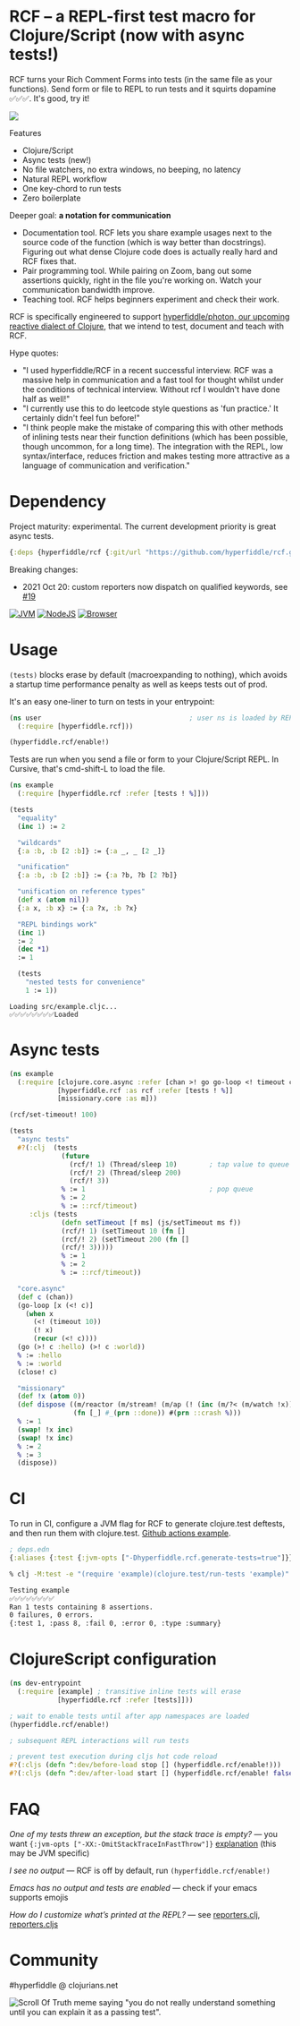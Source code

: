 # RCF – a REPL-first test macro for Clojure/Script (now with async tests!)

RCF turns your Rich Comment Forms into tests (in the same file as your functions). Send form or file to REPL to run tests and it squirts dopamine ✅✅✅. It's good, try it!

![](https://i.imgur.com/nBOOZq7.png)

Features
* Clojure/Script
* Async tests (new!)
* No file watchers, no extra windows, no beeping, no latency
* Natural REPL workflow
* One key-chord to run tests
* Zero boilerplate

Deeper goal: **a notation for communication**
* Documentation tool. RCF lets you share example usages next to the source code of the function (which is way better than docstrings). Figuring out what dense Clojure code does is actually really hard and RCF fixes that.
* Pair programming tool. While pairing on Zoom, bang out some assertions quickly, right in the file you're working on. Watch your communication bandwidth improve.
* Teaching tool. RCF helps beginners experiment and check their work.

RCF is specifically engineered to support [hyperfiddle/photon, our upcoming reactive dialect of Clojure](https://hyperfiddle.notion.site/Reactive-Clojure-You-don-t-need-a-web-framework-you-need-a-web-language-44b5bfa526be4af282863f34fa1cfffc), that we intend to test, document and teach with RCF.

Hype quotes:
* "I used hyperfiddle/RCF in a recent successful interview. RCF was a massive help in communication and a fast tool for thought whilst under the conditions of technical interview. Without rcf I wouldn't have done half as well!"
* "I currently use this to do leetcode style questions as 'fun practice.' It certainly didn't feel fun before!"
* "I think people make the mistake of comparing this with other methods of inlining tests near their function definitions (which has been possible, though uncommon, for a long time). The integration with the REPL, low syntax/interface, reduces friction and makes testing more attractive as a language of communication and verification."

# Dependency

Project maturity: experimental. The current development priority is great async tests.

```Clojure
{:deps {hyperfiddle/rcf {:git/url "https://github.com/hyperfiddle/rcf.git" :sha ...}}}
```

Breaking changes:
 * 2021 Oct 20: custom reporters now dispatch on qualified keywords, see [#19](https://github.com/hyperfiddle/rcf/issues/19#issuecomment-946757852)

[![JVM](https://github.com/hyperfiddle/rcf/actions/workflows/tests_clj.yml/badge.svg?branch=master)](https://github.com/hyperfiddle/rcf/actions/workflows/tests_clj.yml)
[![NodeJS](https://github.com/hyperfiddle/rcf/actions/workflows/tests_node.yml/badge.svg?branch=master)](https://github.com/hyperfiddle/rcf/actions/workflows/tests_node.yml)
[![Browser](https://github.com/hyperfiddle/rcf/actions/workflows/tests_browser.yml/badge.svg?branch=master)](https://github.com/hyperfiddle/rcf/actions/workflows/tests_browser.yml)

# Usage

`(tests)` blocks erase by default (macroexpanding to nothing), which avoids a startup time performance penalty as well as keeps tests out of prod.

It's an easy one-liner to turn on tests in your entrypoint:

```clojure
(ns user                                     ; user ns is loaded by REPL startup
  (:require [hyperfiddle.rcf]))

(hyperfiddle.rcf/enable!)
```
Tests are run when you send a file or form to your Clojure/Script REPL. In Cursive, that's cmd-shift-L to load the file.

```clojure
(ns example
  (:require [hyperfiddle.rcf :refer [tests ! %]]))

(tests
  "equality"
  (inc 1) := 2

  "wildcards"
  {:a :b, :b [2 :b]} := {:a _, _ [2 _]}

  "unification"
  {:a :b, :b [2 :b]} := {:a ?b, ?b [2 ?b]}

  "unification on reference types"
  (def x (atom nil))
  {:a x, :b x} := {:a ?x, :b ?x}

  "REPL bindings work"
  (inc 1)
  := 2
  (dec *1)
  := 1

  (tests
    "nested tests for convenience"
    1 := 1))
```
```text
Loading src/example.cljc...
✅✅✅✅✅✅✅✅Loaded
```

# Async tests

```Clojure
(ns example
  (:require [clojure.core.async :refer [chan >! go go-loop <! timeout close!]]
            [hyperfiddle.rcf :as rcf :refer [tests ! %]]
            [missionary.core :as m]))

(rcf/set-timeout! 100)

(tests
  "async tests"
  #?(:clj  (tests
             (future
               (rcf/! 1) (Thread/sleep 10)        ; tap value to queue
               (rcf/! 2) (Thread/sleep 200)
               (rcf/! 3))
             % := 1                               ; pop queue
             % := 2
             % := ::rcf/timeout)
     :cljs (tests
             (defn setTimeout [f ms] (js/setTimeout ms f))
             (rcf/! 1) (setTimeout 10 (fn []
             (rcf/! 2) (setTimeout 200 (fn []
             (rcf/! 3)))))
             % := 1
             % := 2
             % := ::rcf/timeout))

  "core.async"
  (def c (chan))
  (go-loop [x (<! c)]
    (when x
      (<! (timeout 10))
      (! x)
      (recur (<! c))))
  (go (>! c :hello) (>! c :world))
  % := :hello
  % := :world
  (close! c)

  "missionary"
  (def !x (atom 0))
  (def dispose ((m/reactor (m/stream! (m/ap (! (inc (m/?< (m/watch !x)))))))
                (fn [_] #_(prn ::done)) #(prn ::crash %)))
  % := 1
  (swap! !x inc)
  (swap! !x inc)
  % := 2
  % := 3
  (dispose))
```

# CI

To run in CI, configure a JVM flag for RCF to generate clojure.test deftests, and then run them with clojure.test. [Github actions example](https://github.com/hyperfiddle/rcf/tree/master/.github/workflows).

```Clojure
; deps.edn
{:aliases {:test {:jvm-opts ["-Dhyperfiddle.rcf.generate-tests=true"]}}}
```
```bash
% clj -M:test -e "(require 'example)(clojure.test/run-tests 'example)"

Testing example
✅✅✅✅✅✅✅✅
Ran 1 tests containing 8 assertions.
0 failures, 0 errors.
{:test 1, :pass 8, :fail 0, :error 0, :type :summary}
```

# ClojureScript configuration

```Clojure
(ns dev-entrypoint
  (:require [example] ; transitive inline tests will erase
            [hyperfiddle.rcf :refer [tests]]))

; wait to enable tests until after app namespaces are loaded
(hyperfiddle.rcf/enable!)

; subsequent REPL interactions will run tests

; prevent test execution during cljs hot code reload
#?(:cljs (defn ^:dev/before-load stop [] (hyperfiddle.rcf/enable!)))
#?(:cljs (defn ^:dev/after-load start [] (hyperfiddle.rcf/enable! false)))
```

# FAQ

*One of my tests threw an exception, but the stack trace is empty?* — you want `{:jvm-opts ["-XX:-OmitStackTraceInFastThrow"]}` [explanation](https://web.archive.org/web/20190416091616/http://yellerapp.com/posts/2015-05-11-clojure-no-stacktrace.html) (this may be JVM specific)

*I see no output* — RCF is off by default, run `(hyperfiddle.rcf/enable!)`

*Emacs has no output and tests are enabled* — check if your emacs supports emojis

*How do I customize what’s printed at the REPL?* — see [reporters.clj](https://github.com/hyperfiddle/rcf/blob/03c821c3875c3dfe647c945430ecdc5a7c8b594f/src/hyperfiddle/rcf/reporters.clj), [reporters.cljs](https://github.com/hyperfiddle/rcf/blob/03c821c3875c3dfe647c945430ecdc5a7c8b594f/src/hyperfiddle/rcf/reporters.cljs)

# Community

&#35;hyperfiddle @ clojurians.net

![Scroll Of Truth meme saying "you do not really understand something until you can explain it as a passing test".](./doc/meme.jpg)
